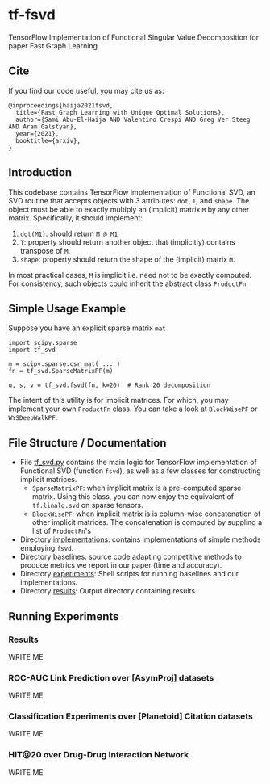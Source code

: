# tf-fsvd
TensorFlow Implementation of Functional Singular Value Decomposition for paper
Fast Graph Learning

## Cite
If you find our code useful, you may cite us as:

    @inproceedings{haija2021fsvd,
      title={Fast Graph Learning with Unique Optimal Solutions},
      author={Sami Abu-El-Haija AND Valentino Crespi AND Greg Ver Steeg AND Aram Galstyan},
      year={2021},
      booktitle={arxiv},
    }

## Introduction

This codebase contains TensorFlow implementation of Functional SVD, an SVD routine
that accepts objects with 3 attributes: `dot`, `T`, and `shape`.
The object must be able to exactly multiply an (implicit) matrix `M` by any other
matrix. Specifically, it should implement:

  1. `dot(M1)`: should return `M @ M1`
  1. `T`: property should return another object that (implicitly) contains transpose of `M`.
  1. `shape`: property should return the shape of the (implicit) matrix `M`.

In most practical cases, `M` is implicit i.e. need not to be exactly computed.
For consistency, such objects could inherit the abstract class `ProductFn`.



## Simple Usage Example

Suppose you have an explicit sparse matrix `mat`

    import scipy.sparse
    import tf_svd

    m = scipy.sparse.csr_mat( ... )
    fn = tf_svd.SparseMatrixPF(m)

    u, s, v = tf_svd.fsvd(fn, k=20)  # Rank 20 decomposition


The intent of this utility is for implicit matrices. For which, you may implement
your own `ProductFn` class. You can take a look at `BlockWisePF` or `WYSDeepWalkPF`.


## File Structure / Documentation

 * File [tf_svd.py](https://github.com/samihaija/tf-fsvd/blob/main/tf_svd.py) contains the main logic for TensorFlow implementation of
   Functional SVD (function `fsvd`), as well as a few classes for constructing
   implicit matrices.
   * `SparseMatrixPF`: when implicit matrix is a pre-computed sparse matrix.
     Using this class, you can now enjoy the equivalent of `tf.linalg.svd` on
     sparse tensors.
   * `BlockWisePF`: when implicit matrix is is column-wise concatenation of other
     implicit matrices. The concatenation is computed by suppling a list of `ProductFn`'s
 * Directory [implementations](https://github.com/samihaija/tf-fsvd/tree/main/implementations): contains implementations of simple methods employing `fsvd`.
 * Directory [baselines](https://github.com/samihaija/tf-fsvd/tree/main/baselines): source code adapting competitive methods to produce metrics
   we report in our paper (time and accuracy).
 * Directory [experiments](https://github.com/samihaija/tf-fsvd/tree/main/experiments): Shell scripts for running baselines and our implementations.
 * Directory [results](https://github.com/samihaija/tf-fsvd/tree/main/results): Output directory containing results.


## Running Experiments

### Results
WRITE ME

### ROC-AUC Link Prediction over [AsymProj] datasets
WRITE ME

### Classification Experiments over [Planetoid] Citation datasets

WRITE ME

### HIT@20 over Drug-Drug Interaction Network
WRITE ME 
